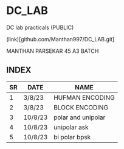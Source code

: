 # DC_LAB
DC lab practicals (PUBLIC)

(link)[github.com/Manthan997/DC_LAB.git]

MANTHAN PARSEKAR
45
A3 BATCH


## INDEX
| SR|      DATE         | NAME              |
|---|-------------------|-------------------|
| 1 |      3/8/23       | HUFMAN ENCODING   |
| 2 |      3/8/23       | BLOCK ENCODING    |
| 3 |     10/8/23       | polar and unipolar|
| 4 |     10/8/23       | unipolar ask      |
| 5 |     10/8/23       | bi polar bpsk     |

